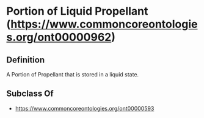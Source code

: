 # Portion of Liquid Propellant (https://www.commoncoreontologies.org/ont00000962)

## Definition
A Portion of Propellant that is stored in a liquid state.

## Subclass Of
- https://www.commoncoreontologies.org/ont00000593

